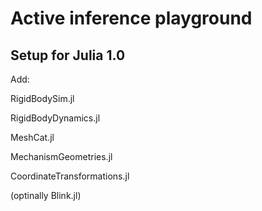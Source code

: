 # Active inference playground

## Setup for Julia 1.0

Add: 

RigidBodySim.jl

RigidBodyDynamics.jl

MeshCat.jl

MechanismGeometries.jl

CoordinateTransformations.jl

(optinally Blink.jl)


